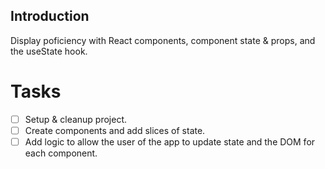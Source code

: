 ## Introduction
Display poficiency with React components, component state & props, and the useState hook. 


# Tasks

- [ ] Setup & cleanup project. 
- [ ] Create components and add slices of state.
- [ ] Add logic to allow the user of the app to update state and the DOM for each component.